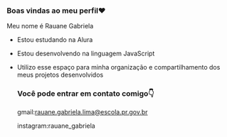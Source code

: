 ### Boas vindas ao meu perfil❤️

Meu nome é Rauane Gabriela

- Estou estudando na Alura
- Estou desenvolvendo na linguagem JavaScript
- Utilizo esse espaço para minha organização e compartilhamento dos meus projetos desenvolvidos

  ### Você pode entrar em contato comigo👇

  gmail:rauane.gabriela.lima@escola.pr.gov.br
  
  instagram:rauane_gabriela
